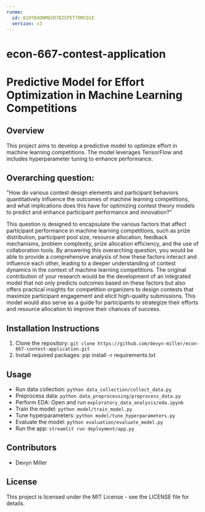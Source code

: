 ```yaml
---
runme:
  id: 01HTB4DNM8Z07BZSPET70MCD1E
  version: v3
---
```


# econ-667-contest-application

# Predictive Model for Effort Optimization in Machine Learning Competitions

## Overview

This project aims to develop a predictive model to optimize effort in machine learning competitions. The model leverages TensorFlow and includes hyperparameter tuning to enhance performance.

## Overarching question: 
"How do various contest design elements and participant behaviors quantitatively influence the outcomes of machine learning competitions, and what implications does this have for optimizing contest theory models to predict and enhance participant performance and innovation?"

This question is designed to encapsulate the various factors that affect participant performance in machine learning competitions, such as prize distribution, participant pool size, resource allocation, feedback mechanisms, problem complexity, prize allocation efficiency, and the use of collaboration tools. By answering this overarching question, you would be able to provide a comprehensive analysis of how these factors interact and influence each other, leading to a deeper understanding of contest dynamics in the context of machine learning competitions.
The original contribution of your research would be the development of an integrated model that not only predicts outcomes based on these factors but also offers practical insights for competition organizers to design contests that maximize participant engagement and elicit high-quality submissions. This model would also serve as a guide for participants to strategize their efforts and resource allocation to improve their chances of success.

## Installation Instructions

1. Clone the repository:
   `git clone https://github.com/devyn-miller/econ-667-contest-application.git`
2. Install required packages:
   pip install -r requirements.txt

## Usage

- Run data collection: `python data_collection/collect_data.py`
- Preprocess data: `python data_preprocessing/preprocess_data.py`
- Perform EDA: Open and run `exploratory_data_analysis/eda.ipynb`
- Train the model: `python model/train_model.py`
- Tune hyperparameters: `python model/tune_hyperparameters.py`
- Evaluate the model: `python evaluation/evaluate_model.py`
- Run the app: `streamlit run deployment/app.py`

## Contributors

- Devyn Miller

## License

This project is licensed under the MIT License - see the LICENSE file for details.
